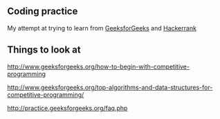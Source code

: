 ## Coding practice

My attempt at trying to learn from [GeeksforGeeks](www.geeksforgeeks.com) and [Hackerrank](https://www.hackerrank.com/dashboard)

## Things to look at

http://www.geeksforgeeks.org/how-to-begin-with-competitive-programming

http://www.geeksforgeeks.org/top-algorithms-and-data-structures-for-competitive-programming/

http://practice.geeksforgeeks.org/faq.php



